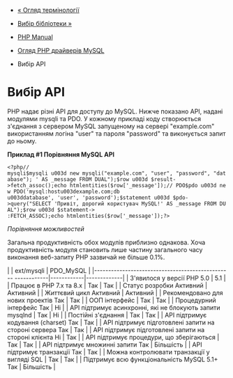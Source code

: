 - [« Огляд термінології](mysqlinfo.terminology.md)
- [Вибір бібліотеки »](mysqlinfo.library.choosing.md)

- [PHP Manual](index.md)
- [Огляд PHP драйверів MySQL](mysql.md)
- Вибір API

# Вибір API

PHP надає різні API для доступу до MySQL. Нижче показано API,
надані модулями mysqli та PDO. У кожному прикладі коду створюється
з'єднання з сервером MySQL запущеному на сервері "example.com"
використанням логіна "user" та пароля "password" та виконується запит до
ньому.

**Приклад #1 Порівняння MySQL API**

` <?php// mysqli$mysqli u003d new mysqli("example.com", "user", "password", "database"); ' AS _message FROM DUAL");$row u003d $result->fetch_assoc();echo htmlentities($row['_message']);// PDO$pdo u003d new PDO('mysql:hostu003dexample.com;db u003ddatabase', 'user', 'password');$statement u003d $pdo->query("SELECT 'Привіт, дорогий користувач MySQL!' AS _message FROM DUAL");$row u003d $statement-> :FETCH_ASSOC);echo htmlentities($row['_message']);?> `

*Порівняння можливостей*

Загальна продуктивність обох модулів приблизно однакова. Хоча
продуктивність модуля становить лише частину загального часу
виконання веб-запиту PHP зазвичай не більше 0.1%.

| | ext/mysqli | PDO_MySQL |
|------------------------------------------------- ------------|------------|-------------|
| З'явилося у версії PHP 5.0 | 5.1 |
| Працює в PHP 7.x та 8.x | Так | Так |
| Статус розробки Активний | Активний |
| Життєвий цикл Активний | Активний |
| Рекомендовано для нових проектів Так | Так |
| ООП інтерфейс | Так | Так |
| Процедурний інтерфейс Так | Ні |
| API підтримує асинхронні, які не блокують запити mysqlnd | Так | Ні |
| Постійні з'єднання | Так | Так |
| API підтримує кодування (charset) Так | Так |
| API підтримує підготовлені запити на стороні сервера Так | Так |
| API підтримує підготовлені запити на стороні клієнта Ні | Так |
| API підтримує процедури, що зберігаються | Так | Так |
| API підтримує множинні запити Так | Більшість |
| API підтримує транзакції Так | Так |
| Можна контролювати транзакції у вигляді SQL | Так | Так |
| Підтримує всю функціональність MySQL 5.1+ Так | Більшість |
